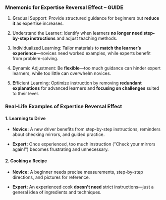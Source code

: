 ### **Mnemonic for Expertise Reversal Effect** – **GUIDE**

1. **G**radual Support: Provide structured guidance for beginners but **reduce it** as expertise increases.
    
2. **U**nderstand the Learner: Identify when learners **no longer need step-by-step instructions** and adjust teaching methods.
    
3. **I**ndividualized Learning: Tailor materials to **match the learner’s experience**—novices need worked examples, while experts benefit from problem-solving.
    
4. **D**ynamic Adjustment: Be **flexible**—too much guidance can hinder expert learners, while too little can overwhelm novices.
    
5. **E**fficient Learning: Optimize instruction by removing **redundant explanations** for advanced learners and **focusing on challenges** suited to their level.

### **Real-Life Examples of Expertise Reversal Effect**

#### **1. Learning to Drive**

- **Novice:** A new driver benefits from step-by-step instructions, reminders about checking mirrors, and guided practice.
    
- **Expert:** Once experienced, too much instruction ("Check your mirrors again!") becomes frustrating and unnecessary.
    

#### **2. Cooking a Recipe**

- **Novice:** A beginner needs precise measurements, step-by-step directions, and pictures for reference.
    
- **Expert:** An experienced cook **doesn't need** strict instructions—just a general idea of ingredients and techniques.